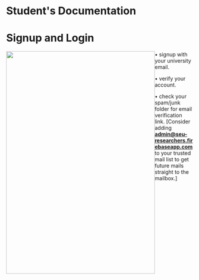 # **Student's Documentation**

# Signup and Login


<img style="float: left;" src="./assets/images/signupLogin.gif"
height="600" width="400">

• signup with your university email.

• verify your account.

• check your spam/junk folder for email verification link. 
[Consider adding **admin@seu-researchers.firebaseapp.com** to your trusted mail list to get future mails straight to the mailbox.]

